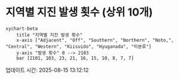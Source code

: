 # 지역별 지진 발생 횟수 (상위 10개)

```mermaid
xychart-beta
    title "지역별 지진 발생 횟수"
    x-axis ["Adjacent", "Off", "Southern", "Northern", "Noto,", "Central", "Western", "Kiisuido", "Hyuganada", "미분류"]
    y-axis "발생 횟수" 0 --> 2103
    bar [2101, 103, 23, 21, 16, 15, 10, 8, 7, 7]
```

업데이트 시간: 2025-08-15 13:12:12

